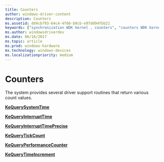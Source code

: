 ```yaml
---
title: Counters
author: windows-driver-content
description: Counters
ms.assetid: dd4cb793-64c4-4f66-b9cb-e97dd94fbb21
keywords: ["synchronization WDK kernel , counters", "counters WDK kernel", "count values WDK kernel"]
ms.author: windowsdriverdev
ms.date: 06/16/2017
ms.topic: article
ms.prod: windows-hardware
ms.technology: windows-devices
ms.localizationpriority: medium
---
```


# Counters





The system provides several driver support routines that return various count values.

[**KeQuerySystemTime**](https://msdn.microsoft.com/library/windows/hardware/ff553068)

[**KeQueryInterruptTime**](https://msdn.microsoft.com/library/windows/hardware/ff553025)

[**KeQueryInterruptTimePrecise**](https://msdn.microsoft.com/library/windows/hardware/dn903729)

[**KeQueryTickCount**](https://msdn.microsoft.com/library/windows/hardware/ff553071)

[**KeQueryPerformanceCounter**](https://msdn.microsoft.com/library/windows/hardware/ff553053)

[**KeQueryTimeIncrement**](https://msdn.microsoft.com/library/windows/hardware/ff553075)

 

 




